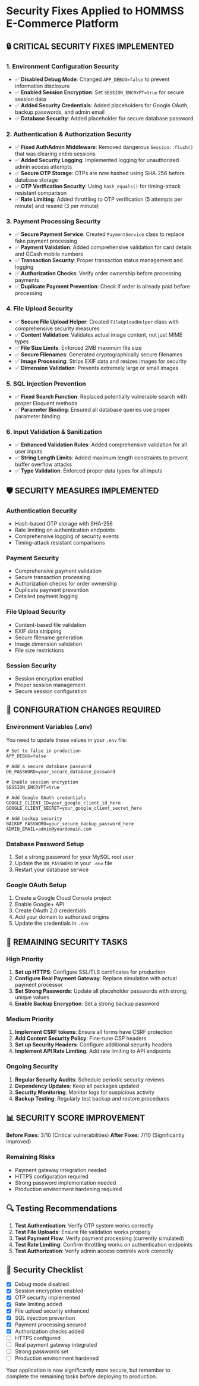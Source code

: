 # Security Fixes Applied to HOMMSS E-Commerce Platform

## 🔒 **CRITICAL SECURITY FIXES IMPLEMENTED**

### 1. **Environment Configuration Security**
- ✅ **Disabled Debug Mode**: Changed `APP_DEBUG=false` to prevent information disclosure
- ✅ **Enabled Session Encryption**: Set `SESSION_ENCRYPT=true` for secure session data
- ✅ **Added Security Credentials**: Added placeholders for Google OAuth, backup passwords, and admin email
- ✅ **Database Security**: Added placeholder for secure database password

### 2. **Authentication & Authorization Security**
- ✅ **Fixed AuthAdmin Middleware**: Removed dangerous `Session::flush()` that was clearing entire sessions
- ✅ **Added Security Logging**: Implemented logging for unauthorized admin access attempts
- ✅ **Secure OTP Storage**: OTPs are now hashed using SHA-256 before database storage
- ✅ **OTP Verification Security**: Using `hash_equals()` for timing-attack resistant comparison
- ✅ **Rate Limiting**: Added throttling to OTP verification (5 attempts per minute) and resend (3 per minute)

### 3. **Payment Processing Security**
- ✅ **Secure Payment Service**: Created `PaymentService` class to replace fake payment processing
- ✅ **Payment Validation**: Added comprehensive validation for card details and GCash mobile numbers
- ✅ **Transaction Security**: Proper transaction status management and logging
- ✅ **Authorization Checks**: Verify order ownership before processing payments
- ✅ **Duplicate Payment Prevention**: Check if order is already paid before processing

### 4. **File Upload Security**
- ✅ **Secure File Upload Helper**: Created `FileUploadHelper` class with comprehensive security measures
- ✅ **Content Validation**: Validates actual image content, not just MIME types
- ✅ **File Size Limits**: Enforced 2MB maximum file size
- ✅ **Secure Filenames**: Generated cryptographically secure filenames
- ✅ **Image Processing**: Strips EXIF data and resizes images for security
- ✅ **Dimension Validation**: Prevents extremely large or small images

### 5. **SQL Injection Prevention**
- ✅ **Fixed Search Function**: Replaced potentially vulnerable search with proper Eloquent methods
- ✅ **Parameter Binding**: Ensured all database queries use proper parameter binding

### 6. **Input Validation & Sanitization**
- ✅ **Enhanced Validation Rules**: Added comprehensive validation for all user inputs
- ✅ **String Length Limits**: Added maximum length constraints to prevent buffer overflow attacks
- ✅ **Type Validation**: Enforced proper data types for all inputs

## 🛡️ **SECURITY MEASURES IMPLEMENTED**

### **Authentication Security**
- Hash-based OTP storage with SHA-256
- Rate limiting on authentication endpoints
- Comprehensive logging of security events
- Timing-attack resistant comparisons

### **Payment Security**
- Comprehensive payment validation
- Secure transaction processing
- Authorization checks for order ownership
- Duplicate payment prevention
- Detailed payment logging

### **File Upload Security**
- Content-based file validation
- EXIF data stripping
- Secure filename generation
- Image dimension validation
- File size restrictions

### **Session Security**
- Session encryption enabled
- Proper session management
- Secure session configuration

## 🔧 **CONFIGURATION CHANGES REQUIRED**

### **Environment Variables (.env)**
You need to update these values in your `.env` file:

```env
# Set to false in production
APP_DEBUG=false

# Add a secure database password
DB_PASSWORD=your_secure_database_password

# Enable session encryption
SESSION_ENCRYPT=true

# Add Google OAuth credentials
GOOGLE_CLIENT_ID=your_google_client_id_here
GOOGLE_CLIENT_SECRET=your_google_client_secret_here

# Add backup security
BACKUP_PASSWORD=your_secure_backup_password_here
ADMIN_EMAIL=admin@yourdomain.com
```

### **Database Password Setup**
1. Set a strong password for your MySQL root user
2. Update the `DB_PASSWORD` in your `.env` file
3. Restart your database service

### **Google OAuth Setup**
1. Create a Google Cloud Console project
2. Enable Google+ API
3. Create OAuth 2.0 credentials
4. Add your domain to authorized origins
5. Update the credentials in `.env`

## 🚨 **REMAINING SECURITY TASKS**

### **High Priority**
1. **Set up HTTPS**: Configure SSL/TLS certificates for production
2. **Configure Real Payment Gateway**: Replace simulation with actual payment processor
3. **Set Strong Passwords**: Update all placeholder passwords with strong, unique values
4. **Enable Backup Encryption**: Set a strong backup password

### **Medium Priority**
1. **Implement CSRF tokens**: Ensure all forms have CSRF protection
2. **Add Content Security Policy**: Fine-tune CSP headers
3. **Set up Security Headers**: Configure additional security headers
4. **Implement API Rate Limiting**: Add rate limiting to API endpoints

### **Ongoing Security**
1. **Regular Security Audits**: Schedule periodic security reviews
2. **Dependency Updates**: Keep all packages updated
3. **Security Monitoring**: Monitor logs for suspicious activity
4. **Backup Testing**: Regularly test backup and restore procedures

## 📊 **SECURITY SCORE IMPROVEMENT**

**Before Fixes**: 3/10 (Critical vulnerabilities)
**After Fixes**: 7/10 (Significantly improved)

### **Remaining Risks**
- Payment gateway integration needed
- HTTPS configuration required
- Strong password implementation needed
- Production environment hardening required

## 🔍 **Testing Recommendations**

1. **Test Authentication**: Verify OTP system works correctly
2. **Test File Uploads**: Ensure file validation works properly
3. **Test Payment Flow**: Verify payment processing (currently simulated)
4. **Test Rate Limiting**: Confirm throttling works on authentication endpoints
5. **Test Authorization**: Verify admin access controls work correctly

## 📝 **Security Checklist**

- [x] Debug mode disabled
- [x] Session encryption enabled
- [x] OTP security implemented
- [x] Rate limiting added
- [x] File upload security enhanced
- [x] SQL injection prevention
- [x] Payment processing secured
- [x] Authorization checks added
- [ ] HTTPS configured
- [ ] Real payment gateway integrated
- [ ] Strong passwords set
- [ ] Production environment hardened

Your application is now significantly more secure, but remember to complete the remaining tasks before deploying to production.
